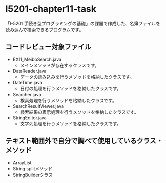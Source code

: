 # I5201-chapter11-task
「I-5201 手続き型プログラミングの基礎」の課題で作成した、名簿ファイルを読み込んで検索できるプログラムです。  

## コードレビュー対象ファイル
- EX11_MeiboSearch.java
  - メインメソッドが存在するクラスです。
- DataReader.java
  - データの読み込みを行うメソッドを格納したクラスです。
- DateTime.java
  - 日付の処理を行うメソッドを格納したクラスです。
- Searcher.java
  - 検索処理を行うメソッドを格納したクラスです。
- SearchResultViewer.java
  - 検索結果の表示処理を行うメソッドを格納したクラスです。
- StringEditor.java
  - 文字列処理を行うメソッドを格納したクラスです。

## テキスト範囲外で自分で調べて使用しているクラス・メソッド
- ArrayList
- String.splitメソッド
- StringBuilderクラス